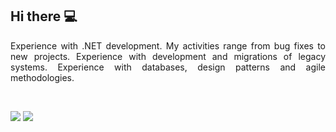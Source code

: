 ## Hi there 💻

<p align="justify"> 
  Experience with .NET development. My activities range from bug fixes to new projects. Experience with development and migrations of legacy systems. Experience with databases, design patterns and agile methodologies.
</p>

<br>

<p align="left">
  <a href="mailto:rmellov@gmail.com" alt="Gmail">
  <img src="https://img.shields.io/badge/-Gmail-FF0000?style=flat-square&labelColor=FF0000&logo=gmail&logoColor=white&link=rmellov@gmail.com" /></a>

  <a href="https://www.linkedin.com/in/rafaelvsmello/" alt="Linkedin" target="_blank" rel="noopener noreferrer">
  <img src="https://img.shields.io/badge/-Linkedin-0e76a8?style=flat-square&logo=Linkedin&logoColor=white&link=https://www.linkedin.com/in/rafaelvsmello/" /></a>   
</p>
